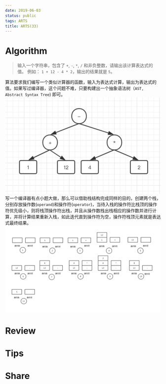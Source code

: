 ```yaml
---
date: 2019-06-03
status: public
tags: ARTS
title: ARTS(33)
---
```


# Algorithm 
> 输入一个字符串，包含了 `+`, `-`, `*`, `/` 和非负整数，请输出该计算表达式的值。
> 例如： `1 + 12 - 4 * 2`，输出的结果就是 `5`。

算法要求我们编写一个类似计算器的函数，输入为表达式计算，输出为表达式的值。如果写过编译器，这个问题不难，只要构建出一个抽象语法树（`AST, Abstract Syntax Tree`) 即可。
![](./_image/2019-06-04-16-55-42.jpg?r=51)
写一个编译器有点小题大做，那么可以借助栈结构完成同样的目的，创建两个栈，分别存放操作数(` operand `)和操作符(` operator `)，当待入栈的操作符比栈顶的操作符优先级小，则将栈顶操作符出栈，并且从操作数栈出栈相应的操作数并进行计算，并将计算结果重新入栈，如此迭代直到操作符为空，操作符栈顶元素就是表达式最终结果。
![](./_image/calc.png)


# Review

# Tips

# Share